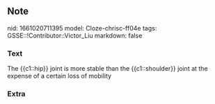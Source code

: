 ## Note
nid: 1661020711395
model: Cloze-chrisc-ff04e
tags: GSSE::!Contributor::Victor_Liu
markdown: false

### Text
The {{c1::hip}} joint is more stable than the {{c1::shoulder}} joint at the expense of a certain loss of mobility

### Extra

